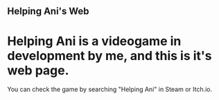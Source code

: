 ## Helping Ani's Web

# Helping Ani is a videogame in development by me, and this is it's web page.

You can check the game by searching "Helping Ani" in Steam or Itch.io.
